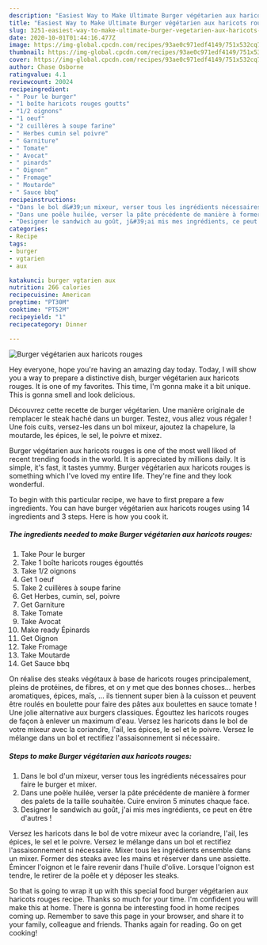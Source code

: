 ```yaml
---
description: "Easiest Way to Make Ultimate Burger végétarien aux haricots rouges"
title: "Easiest Way to Make Ultimate Burger végétarien aux haricots rouges"
slug: 3251-easiest-way-to-make-ultimate-burger-vegetarien-aux-haricots-rouges
date: 2020-10-01T01:44:16.477Z
image: https://img-global.cpcdn.com/recipes/93ae0c971edf4149/751x532cq70/burger-vegetarien-aux-haricots-rouges-photo-principale-de-la-recette.jpg
thumbnail: https://img-global.cpcdn.com/recipes/93ae0c971edf4149/751x532cq70/burger-vegetarien-aux-haricots-rouges-photo-principale-de-la-recette.jpg
cover: https://img-global.cpcdn.com/recipes/93ae0c971edf4149/751x532cq70/burger-vegetarien-aux-haricots-rouges-photo-principale-de-la-recette.jpg
author: Chase Osborne
ratingvalue: 4.1
reviewcount: 20024
recipeingredient:
- " Pour le burger"
- "1 boîte haricots rouges goutts"
- "1/2 oignons"
- "1 oeuf"
- "2 cuillères à soupe farine"
- " Herbes cumin sel poivre"
- " Garniture"
- " Tomate"
- " Avocat"
- " pinards"
- " Oignon"
- " Fromage"
- " Moutarde"
- " Sauce bbq"
recipeinstructions:
- "Dans le bol d&#39;un mixeur, verser tous les ingrédients nécessaires pour faire le burger et mixer."
- "Dans une poêle huilée, verser la pâte précédente de manière à former des palets de la taille souhaitée. Cuire environ 5 minutes chaque face."
- "Designer le sandwich au goût, j&#39;ai mis mes ingrédients, ce peut en être d&#39;autres !"
categories:
- Recipe
tags:
- burger
- vgtarien
- aux

katakunci: burger vgtarien aux 
nutrition: 266 calories
recipecuisine: American
preptime: "PT30M"
cooktime: "PT52M"
recipeyield: "1"
recipecategory: Dinner

---
```



![Burger végétarien aux haricots rouges](https://img-global.cpcdn.com/recipes/93ae0c971edf4149/751x532cq70/burger-vegetarien-aux-haricots-rouges-photo-principale-de-la-recette.jpg)

Hey everyone, hope you're having an amazing day today. Today, I will show you a way to prepare a distinctive dish, burger végétarien aux haricots rouges. It is one of my favorites. This time, I'm gonna make it a bit unique. This is gonna smell and look delicious.

Découvrez cette recette de burger végétarien. Une manière originale de remplacer le steak haché dans un burger. Testez, vous allez vous régaler ! Une fois cuits, versez-les dans un bol mixeur, ajoutez la chapelure, la moutarde, les épices, le sel, le poivre et mixez.

Burger végétarien aux haricots rouges is one of the most well liked of recent trending foods in the world. It is appreciated by millions daily. It is simple, it's fast, it tastes yummy. Burger végétarien aux haricots rouges is something which I've loved my entire life. They're fine and they look wonderful.


To begin with this particular recipe, we have to first prepare a few ingredients. You can have burger végétarien aux haricots rouges using 14 ingredients and 3 steps. Here is how you cook it.

<!--inarticleads1-->

##### The ingredients needed to make Burger végétarien aux haricots rouges:

1. Take  Pour le burger
1. Take 1 boîte haricots rouges égouttés
1. Take 1/2 oignons
1. Get 1 oeuf
1. Take 2 cuillères à soupe farine
1. Get  Herbes, cumin, sel, poivre
1. Get  Garniture
1. Take  Tomate
1. Take  Avocat
1. Make ready  Épinards
1. Get  Oignon
1. Take  Fromage
1. Take  Moutarde
1. Get  Sauce bbq


On réalise des steaks végétaux à base de haricots rouges principalement, pleins de protéines, de fibres, et on y met que des bonnes choses… herbes aromatiques, épices, maïs, … ils tiennent super bien à la cuisson et peuvent être roulés en boulette pour faire des pâtes aux boulettes en sauce tomate ! Une jolie alternative aux burgers classiques. Égouttez les haricots rouges de façon à enlever un maximum d&#39;eau. Versez les haricots dans le bol de votre mixeur avec la coriandre, l&#39;ail, les épices, le sel et le poivre. Versez le mélange dans un bol et rectifiez l&#39;assaisonnement si nécessaire. 

<!--inarticleads2-->

##### Steps to make Burger végétarien aux haricots rouges:

1. Dans le bol d&#39;un mixeur, verser tous les ingrédients nécessaires pour faire le burger et mixer.
1. Dans une poêle huilée, verser la pâte précédente de manière à former des palets de la taille souhaitée. Cuire environ 5 minutes chaque face.
1. Designer le sandwich au goût, j&#39;ai mis mes ingrédients, ce peut en être d&#39;autres !


Versez les haricots dans le bol de votre mixeur avec la coriandre, l&#39;ail, les épices, le sel et le poivre. Versez le mélange dans un bol et rectifiez l&#39;assaisonnement si nécessaire. Mixer tous les ingrédients ensemble dans un mixer. Former des steaks avec les mains et réserver dans une assiette. Émincer l&#39;oignon et le faire revenir dans l&#39;huile d&#39;olive. Lorsque l&#39;oignon est tendre, le retirer de la poêle et y déposer les steaks. 

So that is going to wrap it up with this special food burger végétarien aux haricots rouges recipe. Thanks so much for your time. I'm confident you will make this at home. There is gonna be interesting food in home recipes coming up. Remember to save this page in your browser, and share it to your family, colleague and friends. Thanks again for reading. Go on get cooking!
